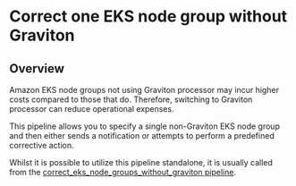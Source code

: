 # Correct one EKS node group without Graviton

## Overview

Amazon EKS node groups not using Graviton processor may incur higher costs compared to those that do. Therefore, switching to Graviton processor can reduce operational expenses.

This pipeline allows you to specify a single non-Graviton EKS node group and then either sends a notification or attempts to perform a predefined corrective action.

Whilst it is possible to utilize this pipeline standalone, it is usually called from the [correct_eks_node_groups_without_graviton pipeline](https://hub.flowpipe.io/mods/turbot/aws_thrifty/pipelines/aws_thrifty.pipeline.correct_eks_node_groups_without_graviton).
